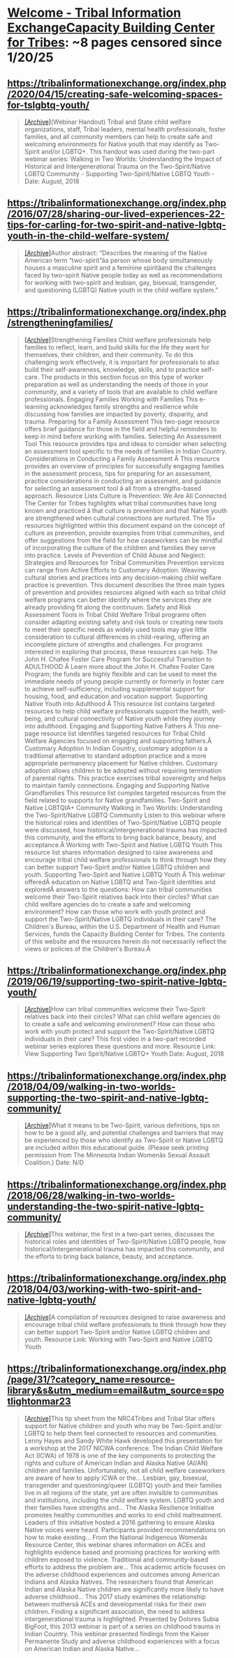



# [Welcome - Tribal Information ExchangeCapacity Building Center for Tribes](tribalinformationexchange.org): ~8 pages censored since 1/20/25

## https://tribalinformationexchange.org/index.php/2020/04/15/creating-safe-welcoming-spaces-for-tslgbtq-youth/


> [[Archive]](https://web.archive.org/web/20240000000000*/https://tribalinformationexchange.org/index.php/2020/04/15/creating-safe-welcoming-spaces-for-tslgbtq-youth/)(Webinar Handout) Tribal and State child welfare organizations, staff, Tribal leaders, mental health professionals, foster families, and all community members can help to create safe and welcoming environments for Native youth that may identify as Two-Spirit and/or LGBTQ+. This handout was used during the two-part webinar series: Walking in Two Worlds: Understanding the Impact of Historical and Intergenerational Trauma on the Two-Spirit/Native LGBTQ Community - Supporting Two-Spirit/Native LGBTQ Youth - Date: August, 2018
## https://tribalinformationexchange.org/index.php/2016/07/28/sharing-our-lived-experiences-22-tips-for-carling-for-two-spirit-and-native-lgbtq-youth-in-the-child-welfare-system/


> [[Archive]](https://web.archive.org/web/20240000000000*/https://tribalinformationexchange.org/index.php/2016/07/28/sharing-our-lived-experiences-22-tips-for-carling-for-two-spirit-and-native-lgbtq-youth-in-the-child-welfare-system/)Author abstract: “Describes the meaning of the Native American term “two-spirit”âa person whose body simultaneously houses a masculine spirit and a feminine spiritâand the challenges faced by two-spirit Native people today as well as recommendations for working with two-spirit and lesbian, gay, bisexual, transgender, and questioning (LGBTQ) Native youth in the child welfare system.”
## https://tribalinformationexchange.org/index.php/strengtheningfamilies/


> [[Archive]](https://web.archive.org/web/20240000000000*/https://tribalinformationexchange.org/index.php/strengtheningfamilies/)Strengthening Families Child welfare professionals help families to reflect, learn, and build skills for the life they want for themselves, their children, and their community. To do this challenging work effectively, it is important for professionals to also build their self-awareness, knowledge, skills, and to practice self-care. The products in this section focus on this type of worker preparation as well as understanding the needs of those in your community, and a variety of tools that are available to child welfare professionals. Engaging Families Working with Families This e-learning acknowledges family strengths and resilience while discussing how families are impacted by poverty, disparity, and trauma. Preparing for a Family Assessment This two-page resource offers brief guidance for those in the field and helpful reminders to keep in mind before working with families. Selecting An Assessment Tool This resource provides tips and ideas to consider when selecting an assessment tool specific to the needs of families in Indian Country. Considerations in Conducting a Family Assessment Â This resource provides an overview of principles for successfully engaging families in the assessment process, tips for preparing for an assessment, practice considerations in conducting an assessment, and guidance for selecting an assessment tool â all from a strengths-based approach. Resource Lists Culture is Prevention: We Are All Connected The Center for Tribes highlights what tribal communities have long known and practiced â that culture is prevention and that Native youth are strengthened when cultural connections are nurtured. The 15+ resources highlighted within this document expand on the concept of culture as prevention, provide examples from tribal communities, and offer suggestions from the field for how caseworkers can be mindful of incorporating the culture of the children and families they serve into practice. Levels of Prevention of Child Abuse and Neglect: Strategies and Resources for Tribal Communities Prevention services can range from Active Efforts to Customary Adoption. Weaving cultural stories and practices into any decision-making child welfare practice is prevention. This document describes the three main types of prevention and provides resources aligned with each so tribal child welfare programs can better identify where the services they are already providing fit along the continuum. Safety and Risk Assessment Tools in Tribal Child Welfare Tribal programs often consider adapting existing safety and risk tools or creating new tools to meet their specific needs as widely used tools may give little consideration to cultural differences in child-rearing, offering an incomplete picture of strengths and challenges. For programs interested in exploring that process, these resources can help. The John H. Chafee Foster Care Program for Successful Transition to ADULTHOOD Â Learn more about the John H. Chafee Foster Care Program; the funds are highly flexible and can be used to meet the immediate needs of young people currently or formerly in foster care to achieve self-sufficiency, including supplemental support for housing, food, and education and vocation support. Supporting Native Youth into Adulthood Â This resource list contains targeted resources to help child welfare professionals support the health, well-being, and cultural connectivity of Native youth while they journey into adulthood. Engaging and Supporting Native Fathers Â This one-page resource list identifies targeted resources for Tribal Child Welfare Agencies focused on engaging and supporting fathers.Â Customary Adoption In Indian Country, customary adoption is a traditional alternative to standard adoption practice and a more appropriate permanency placement for Native children. Customary adoption allows children to be adopted without requiring termination of parental rights. This practice exercises tribal sovereignty and helps to maintain family connections. Engaging and Supporting Native Grandfamilies This resource list compiles targeted resources from the field related to supports for Native grandfamilies. Two-Spirit and Native LGBTQIA+ Community Walking in Two Worlds: Understanding the Two-Spirit/Native LGBTQ Community Listen to this webinar where the historical roles and identities of Two-Spirit/Native LGBTQ people were discussed, how historical/intergenerational trauma has impacted this community, and the efforts to bring back balance, beauty, and acceptance.Â Working with Two-Spirit and Native LGBTQ Youth This resource list shares information designed to raise awareness and encourage tribal child welfare professionals to think through how they can better support Two-Spirit and/or Native LGBTQ children and youth. Supporting Two-Spirit and Native LGBTQ Youth Â This webinar offeredÂ education on Native LGBTQ and Two-Spirit identities and exploredÂ answers to the questions: How can tribal communities welcome their Two-Spirit relatives back into their circles? What can child welfare agencies do to create a safe and welcoming environment? How can those who work with youth protect and support the Two-Spirit/Native LGBTQ individuals in their care? The Children's Bureau, within the U.S. Department of Health and Human Services, funds the Capacity Building Center for Tribes. The contents of this website and the resources herein do not necessarily reflect the views or policies of the Children's Bureau.Â
## https://tribalinformationexchange.org/index.php/2019/06/19/supporting-two-spirit-native-lgbtq-youth/


> [[Archive]](https://web.archive.org/web/20240000000000*/https://tribalinformationexchange.org/index.php/2019/06/19/supporting-two-spirit-native-lgbtq-youth/)How can tribal communities welcome their Two-Spirit relatives back into their circles? What can child welfare agencies do to create a safe and welcoming environment? How can those who work with youth protect and support the Two-Spirit/Native LGBTQ individuals in their care? This first video in a two-part recorded webinar series explores these questions and more. Resource Link: View Supporting Two Spirit/Native LGBTQ+ Youth Date: August, 2018
## https://tribalinformationexchange.org/index.php/2018/04/09/walking-in-two-worlds-supporting-the-two-spirit-and-native-lgbtq-community/


> [[Archive]](https://web.archive.org/web/20240000000000*/https://tribalinformationexchange.org/index.php/2018/04/09/walking-in-two-worlds-supporting-the-two-spirit-and-native-lgbtq-community/)What it means to be Two-Spirit, various definitions, tips on how to be a good ally, and potential challenges and barriers that may be experienced by those who identify as Two-Spirit or Native LGBTQ are included within this educational guide. (Please seek printing permission from The Minnesota Indian Womenâs Sexual Assault Coalition.) Date: N/D
## https://tribalinformationexchange.org/index.php/2018/06/28/walking-in-two-worlds-understanding-the-two-spirit-native-lgbtq-community/


> [[Archive]](https://web.archive.org/web/20240000000000*/https://tribalinformationexchange.org/index.php/2018/06/28/walking-in-two-worlds-understanding-the-two-spirit-native-lgbtq-community/)This webinar, the first in a two-part series, discusses the historical roles and identities of Two-Spirit/Native LGBTQ people, how historical/intergenerational trauma has impacted this community, and the efforts to bring back balance, beauty, and acceptance.
## https://tribalinformationexchange.org/index.php/2018/04/03/working-with-two-spirit-and-native-lgbtq-youth/


> [[Archive]](https://web.archive.org/web/20240000000000*/https://tribalinformationexchange.org/index.php/2018/04/03/working-with-two-spirit-and-native-lgbtq-youth/)A compilation of resources designed to raise awareness and encourage tribal child welfare professionals to think through how they can better support Two-Spirit and/or Native LGBTQ children and youth. Resource Link: Working with Two-Spirit and Native LGBTQ Youth
## https://tribalinformationexchange.org/index.php/page/31/?category_name=resource-library&s&utm_medium=email&utm_source=spotlightonmar23


> [[Archive]](https://web.archive.org/web/20240000000000*/https://tribalinformationexchange.org/index.php/page/31/?category_name=resource-library&s&utm_medium=email&utm_source=spotlightonmar23)This tip sheet from the NRC4Tribes and Tribal Star offers support for Native children and youth who may be Two-Spirit and/or LGBTQ to help them feel connected to resources and communities. Lenny Hayes and Sandy White Hawk developed this presentation for a workshop at the 2017 NICWA conference. The Indian Child Welfare Act (ICWA) of 1978 is one of the key components to protecting the rights and culture of American Indian and Alaska Native (AI/AN) children and families. Unfortunately, not all child welfare caseworkers are aware of how to apply ICWA or the... Lesbian, gay, bisexual, transgender and questioning/queer (LGBTQ) youth and their families live in all regions of the state, yet are often invisible to communities and institutions, including the child welfare system. LGBTQ youth and their families have strengths and... The Alaska Resilience Initiative promotes healthy communities and works to end child maltreatment. Leaders of this initiative hosted a 2016 gathering to ensure Alaska Native voices were heard. Participants provided recommendations on how to make existing... From the National Indigenous Womenâs Resource Center, this webinar shares information on ACEs and highlights evidence based and promising practices for working with children exposed to violence. Traditional and community-based efforts to address the problem are... This academic article focuses on the adverse childhood experiences and outcomes among American Indians and Alaska Natives. The researchers found that American Indian and Alaska Native children are significantly more likely to have adverse childhood... This 2017 study examines the relationship between mothersâ ACEs and developmental risks for their own children. Finding a significant association, the need to address intergenerational trauma is highlighted. Presented by Dolores Subia BigFoot, this 2013 webinar is part of a series on childhood trauma in Indian Country. This webinar presented findings from the Kaiser Permanente Study and adverse childhood experiences with a focus on American Indian and Alaska Native...